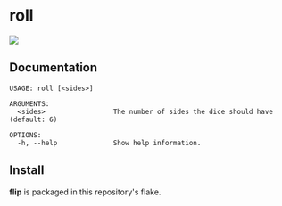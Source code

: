 # roll

![](https://user-images.githubusercontent.com/28626241/160248178-e7f34d78-81cd-4b5e-adbe-932850f6e244.svg)

## Documentation

``` shell
USAGE: roll [<sides>]

ARGUMENTS:
  <sides>                 The number of sides the dice should have (default: 6)

OPTIONS:
  -h, --help              Show help information.
```

## Install

**flip** is packaged in this repository's flake.
